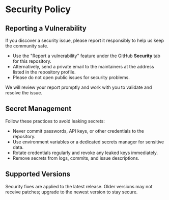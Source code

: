# Security Policy

## Reporting a Vulnerability

If you discover a security issue, please report it responsibly to help us keep the community safe.

- Use the "Report a vulnerability" feature under the GitHub **Security** tab for this repository.
- Alternatively, send a private email to the maintainers at the address listed in the repository profile.
- Please do not open public issues for security problems.

We will review your report promptly and work with you to validate and resolve the issue.

## Secret Management

Follow these practices to avoid leaking secrets:

- Never commit passwords, API keys, or other credentials to the repository.
- Use environment variables or a dedicated secrets manager for sensitive data.
- Rotate credentials regularly and revoke any leaked keys immediately.
- Remove secrets from logs, commits, and issue descriptions.

## Supported Versions

Security fixes are applied to the latest release. Older versions may not receive patches; upgrade to the newest version to stay secure.

